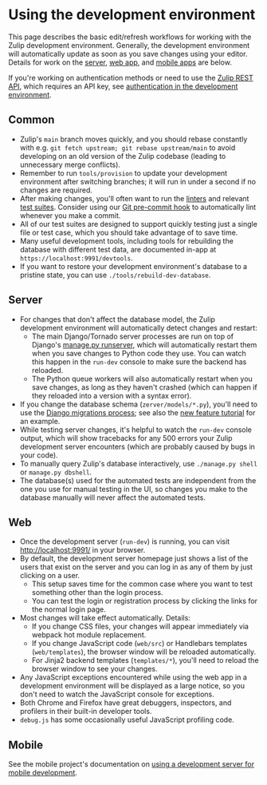 # Using the development environment

This page describes the basic edit/refresh workflows for working with
the Zulip development environment. Generally, the development
environment will automatically update as soon as you save changes
using your editor. Details for work on the [server](#server),
[web app](#web), and [mobile apps](#mobile) are below.

If you're working on authentication methods or need to use the [Zulip
REST API][rest-api], which requires an API key, see [authentication in
the development environment][authentication-dev-server].

## Common

- Zulip's `main` branch moves quickly, and you should rebase
  constantly with e.g.
  `git fetch upstream; git rebase upstream/main` to avoid developing
  on an old version of the Zulip codebase (leading to unnecessary
  merge conflicts).
- Remember to run `tools/provision` to update your development
  environment after switching branches; it will run in under a second
  if no changes are required.
- After making changes, you'll often want to run the
  [linters](../testing/linters.md) and relevant [test
  suites](../testing/testing.md). Consider using our [Git pre-commit
  hook](../git/zulip-tools.md#set-up-git-repo-script) to
  automatically lint whenever you make a commit.
- All of our test suites are designed to support quickly testing just
  a single file or test case, which you should take advantage of to
  save time.
- Many useful development tools, including tools for rebuilding the
  database with different test data, are documented in-app at
  `https://localhost:9991/devtools`.
- If you want to restore your development environment's database to a
  pristine state, you can use `./tools/rebuild-dev-database`.

## Server

- For changes that don't affect the database model, the Zulip
  development environment will automatically detect changes and
  restart:
  - The main Django/Tornado server processes are run on top of
    Django's [manage.py runserver][django-runserver], which will
    automatically restart them when you save changes to Python code
    they use. You can watch this happen in the `run-dev` console
    to make sure the backend has reloaded.
  - The Python queue workers will also automatically restart when you
    save changes, as long as they haven't crashed (which can happen if
    they reloaded into a version with a syntax error).
- If you change the database schema (`zerver/models/*.py`), you'll need
  to use the [Django migrations
  process](../subsystems/schema-migrations.md); see also the [new
  feature tutorial][new-feature-tutorial] for an example.
- While testing server changes, it's helpful to watch the `run-dev`
  console output, which will show tracebacks for any 500 errors your
  Zulip development server encounters (which are probably caused by
  bugs in your code).
- To manually query Zulip's database interactively, use
  `./manage.py shell` or `manage.py dbshell`.
- The database(s) used for the automated tests are independent from
  the one you use for manual testing in the UI, so changes you make to
  the database manually will never affect the automated tests.

## Web

- Once the development server (`run-dev`) is running, you can visit
  <http://localhost:9991/> in your browser.
- By default, the development server homepage just shows a list of the
  users that exist on the server and you can log in as any of them by
  just clicking on a user.
  - This setup saves time for the common case where you want to test
    something other than the login process.
  - You can test the login or registration process by clicking the
    links for the normal login page.
- Most changes will take effect automatically. Details:
  - If you change CSS files, your changes will appear immediately via
    webpack hot module replacement.
  - If you change JavaScript code (`web/src`) or Handlebars
    templates (`web/templates`), the browser window will be
    reloaded automatically.
  - For Jinja2 backend templates (`templates/*`), you'll need to reload
    the browser window to see your changes.
- Any JavaScript exceptions encountered while using the web app in a
  development environment will be displayed as a large notice, so you
  don't need to watch the JavaScript console for exceptions.
- Both Chrome and Firefox have great debuggers, inspectors, and
  profilers in their built-in developer tools.
- `debug.js` has some occasionally useful JavaScript profiling code.

## Mobile

See the mobile project's documentation on [using a development server
for mobile development][mobile-dev-server].

[rest-api]: https://zulip.com/api/rest
[authentication-dev-server]: authentication.md
[django-runserver]: https://docs.djangoproject.com/en/3.2/ref/django-admin/#runserver
[new-feature-tutorial]: ../tutorials/new-feature-tutorial.md
[testing-docs]: ../testing/testing.md
[mobile-dev-server]: https://github.com/zulip/zulip-mobile/blob/main/docs/howto/dev-server.md#using-a-dev-version-of-the-server
